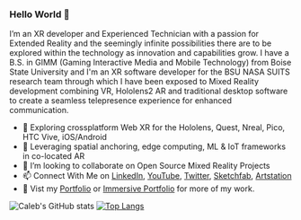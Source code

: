 ### Hello World 👋
I’m an XR developer and Experienced Technician with a passion for Extended Reality and the seemingly infinite possibilities there are to be explored within the technology as innovation and capabilities grow. I have a B.S. in GIMM (Gaming Interactive Media and Mobile Technology) from Boise State University and I'm an XR software developer for the BSU NASA SUITS research team through which I have been exposed to Mixed Reality development combining VR, Hololens2 AR and traditional desktop software to create a seamless telepresence experience for enhanced communication. 

- 🌱 Exploring crossplatform Web XR for the Hololens, Quest, Nreal, Pico, HTC Vive, iOS/Android
- 🔭 Leveraging spatial anchoring, edge computing, ML & IoT frameworks in co-located AR
- 👯 I’m looking to collaborate on Open Source Mixed Reality Projects
- 📫 Connect With Me on [LinkedIn](https://www.linkedin.com/in/caleb-cram-developer/), [YouTube](https://www.youtube.com/@calebcram), [Twitter](https://twitter.com/Cmancram), [Sketchfab](https://sketchfab.com/calebcram), [Artstation](https://www.artstation.com/cramberry)
- 💬 Vist my [Portfolio](https://calebcram.dev/) or [Immersive Portfolio](https://framevr.io/immersiveportfolio) for more of my work. 
<!--
**calebcram/calebcram** is a ✨ _special_ ✨ repository because its `README.md` (this file) appears on your GitHub profile.

Here are some ideas to get you started:

- 🔭 I’m currently working on ...
- 🌱 I’m currently learning ...
- 👯 I’m looking to collaborate on ...
- 🤔 I’m looking for help with ...
- 💬 Ask me about ...
- 📫 How to reach me: ...
- 😄 Pronouns: ...
- ⚡ Fun fact: ...
-->
![Caleb's GitHub stats](https://github-readme-stats.vercel.app/api?username=calebcram&show_icons=true&theme=gotham&hide=issues)
[![Top Langs](https://github-readme-stats.vercel.app/api/top-langs/?username=calebcram&langs_count=6&layout=compact&theme=gotham)](https://github.com/calebcram/github-readme-stats)



